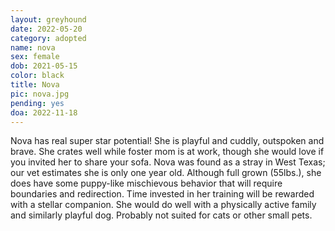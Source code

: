 ```yaml
---
layout: greyhound
date: 2022-05-20
category: adopted
name: nova
sex: female
dob: 2021-05-15
color: black
title: Nova
pic: nova.jpg
pending: yes
doa: 2022-11-18
---
```

Nova has real super star potential!  She is playful and cuddly, outspoken and brave. She crates well while foster mom is at work, though she would love if you invited her to share your sofa. Nova was found as a stray in West Texas; our vet estimates she is only one year old. Although full grown (55lbs.), she does have some puppy-like mischievous behavior that will require boundaries and redirection.  Time invested in her training will be rewarded with a stellar companion. She would do well with a physically active family and similarly playful dog. Probably not suited for cats or other small pets.
